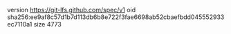 version https://git-lfs.github.com/spec/v1
oid sha256:ee9af8c57d1b7d113db6b8e722f3fae6698ab52cbaefbdd045552933ec7110a1
size 4773

